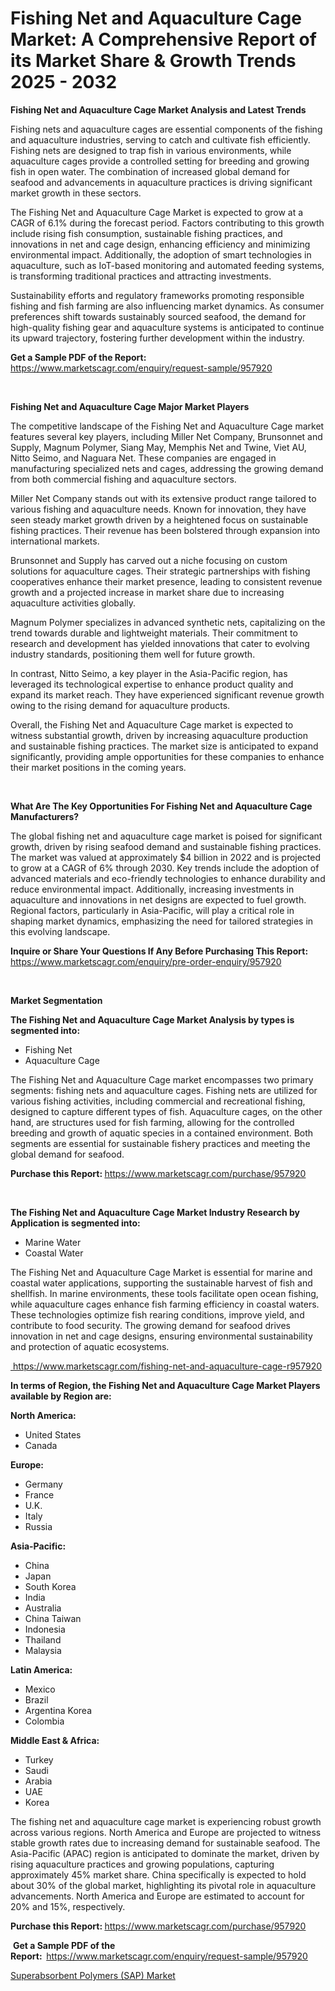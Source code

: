 <p><h1>Fishing Net and Aquaculture Cage Market: A Comprehensive Report of its Market Share & Growth Trends 2025 - 2032</h1></p><p><strong>Fishing Net and Aquaculture Cage Market Analysis and Latest Trends</strong></p>
<p><p>Fishing nets and aquaculture cages are essential components of the fishing and aquaculture industries, serving to catch and cultivate fish efficiently. Fishing nets are designed to trap fish in various environments, while aquaculture cages provide a controlled setting for breeding and growing fish in open water. The combination of increased global demand for seafood and advancements in aquaculture practices is driving significant market growth in these sectors.</p><p>The Fishing Net and Aquaculture Cage Market is expected to grow at a CAGR of 6.1% during the forecast period. Factors contributing to this growth include rising fish consumption, sustainable fishing practices, and innovations in net and cage design, enhancing efficiency and minimizing environmental impact. Additionally, the adoption of smart technologies in aquaculture, such as IoT-based monitoring and automated feeding systems, is transforming traditional practices and attracting investments. </p><p>Sustainability efforts and regulatory frameworks promoting responsible fishing and fish farming are also influencing market dynamics. As consumer preferences shift towards sustainably sourced seafood, the demand for high-quality fishing gear and aquaculture systems is anticipated to continue its upward trajectory, fostering further development within the industry.</p></p>
<p><strong>Get a Sample PDF of the Report:&nbsp;</strong> <a href="https://www.marketscagr.com/enquiry/request-sample/957920?utm_campaign=3249&utm_medium=2&utm_source=Github&utm_content=ia&utm_term=21032025&utm_id=fishing-net-and-aquaculture-cage">https://www.marketscagr.com/enquiry/request-sample/957920</a></p>
<p>&nbsp;</p>
<p><strong>Fishing Net and Aquaculture Cage Major Market Players</strong></p>
<p><p>The competitive landscape of the Fishing Net and Aquaculture Cage market features several key players, including Miller Net Company, Brunsonnet and Supply, Magnum Polymer, Siang May, Memphis Net and Twine, Viet AU, Nitto Seimo, and Naguara Net. These companies are engaged in manufacturing specialized nets and cages, addressing the growing demand from both commercial fishing and aquaculture sectors.</p><p>Miller Net Company stands out with its extensive product range tailored to various fishing and aquaculture needs. Known for innovation, they have seen steady market growth driven by a heightened focus on sustainable fishing practices. Their revenue has been bolstered through expansion into international markets.</p><p>Brunsonnet and Supply has carved out a niche focusing on custom solutions for aquaculture cages. Their strategic partnerships with fishing cooperatives enhance their market presence, leading to consistent revenue growth and a projected increase in market share due to increasing aquaculture activities globally.</p><p>Magnum Polymer specializes in advanced synthetic nets, capitalizing on the trend towards durable and lightweight materials. Their commitment to research and development has yielded innovations that cater to evolving industry standards, positioning them well for future growth.</p><p>In contrast, Nitto Seimo, a key player in the Asia-Pacific region, has leveraged its technological expertise to enhance product quality and expand its market reach. They have experienced significant revenue growth owing to the rising demand for aquaculture products.</p><p>Overall, the Fishing Net and Aquaculture Cage market is expected to witness substantial growth, driven by increasing aquaculture production and sustainable fishing practices. The market size is anticipated to expand significantly, providing ample opportunities for these companies to enhance their market positions in the coming years.</p></p>
<p>&nbsp;</p>
<p><strong>What Are The Key Opportunities For Fishing Net and Aquaculture Cage Manufacturers?</strong></p>
<p><p>The global fishing net and aquaculture cage market is poised for significant growth, driven by rising seafood demand and sustainable fishing practices. The market was valued at approximately $4 billion in 2022 and is projected to grow at a CAGR of 6% through 2030. Key trends include the adoption of advanced materials and eco-friendly technologies to enhance durability and reduce environmental impact. Additionally, increasing investments in aquaculture and innovations in net designs are expected to fuel growth. Regional factors, particularly in Asia-Pacific, will play a critical role in shaping market dynamics, emphasizing the need for tailored strategies in this evolving landscape.</p></p>
<p><strong>Inquire or Share Your Questions If Any Before Purchasing This Report:</strong> <a href="https://www.marketscagr.com/enquiry/pre-order-enquiry/957920?utm_campaign=3249&utm_medium=2&utm_source=Github&utm_content=ia&utm_term=21032025&utm_id=fishing-net-and-aquaculture-cage">https://www.marketscagr.com/enquiry/pre-order-enquiry/957920</a></p>
<p>&nbsp;</p>
<p><strong>Market Segmentation</strong></p>
<p><strong>The Fishing Net and Aquaculture Cage Market Analysis by types is segmented into:</strong></p>
<p><ul><li>Fishing Net</li><li>Aquaculture Cage</li></ul></p>
<p><p>The Fishing Net and Aquaculture Cage market encompasses two primary segments: fishing nets and aquaculture cages. Fishing nets are utilized for various fishing activities, including commercial and recreational fishing, designed to capture different types of fish. Aquaculture cages, on the other hand, are structures used for fish farming, allowing for the controlled breeding and growth of aquatic species in a contained environment. Both segments are essential for sustainable fishery practices and meeting the global demand for seafood.</p></p>
<p><strong>Purchase this Report:&nbsp;</strong><a href="https://www.marketscagr.com/purchase/957920?utm_campaign=3249&utm_medium=2&utm_source=Github&utm_content=ia&utm_term=21032025&utm_id=fishing-net-and-aquaculture-cage">https://www.marketscagr.com/purchase/957920</a></p>
<p>&nbsp;</p>
<p><strong>The Fishing Net and Aquaculture Cage Market Industry Research by Application is segmented into:</strong></p>
<p><ul><li>Marine Water</li><li>Coastal Water</li></ul></p>
<p><p>The Fishing Net and Aquaculture Cage Market is essential for marine and coastal water applications, supporting the sustainable harvest of fish and shellfish. In marine environments, these tools facilitate open ocean fishing, while aquaculture cages enhance fish farming efficiency in coastal waters. These technologies optimize fish rearing conditions, improve yield, and contribute to food security. The growing demand for seafood drives innovation in net and cage designs, ensuring environmental sustainability and protection of aquatic ecosystems.</p></p>
<p><a href="https://www.marketscagr.com/fishing-net-and-aquaculture-cage-r957920?utm_campaign=3249&utm_medium=2&utm_source=Github&utm_content=ia&utm_term=21032025&utm_id=fishing-net-and-aquaculture-cage">&nbsp;https://www.marketscagr.com/fishing-net-and-aquaculture-cage-r957920</a></p>
<p><strong>In terms of Region, the Fishing Net and Aquaculture Cage Market Players available by Region are:</strong></p>
<p>
    <p> <strong> North America: </strong>
        <ul>
            <li>United States</li>
            <li>Canada</li>
        </ul>
        </p> 
    <p> <strong> Europe: </strong>
        <ul>
            <li>Germany</li>
            <li>France</li>
            <li>U.K.</li>
            <li>Italy</li>
            <li>Russia</li>
        </ul>
        </p> 
    <p> <strong> Asia-Pacific: </strong>
        <ul>
            <li>China</li>
            <li>Japan</li>
            <li>South Korea</li>
            <li>India</li>
            <li>Australia</li>
            <li>China Taiwan</li>
            <li>Indonesia</li>
            <li>Thailand</li>
            <li>Malaysia</li>
        </ul>
        </p> 
    <p> <strong> Latin America: </strong>
        <ul>
            <li>Mexico</li>
            <li>Brazil</li>
            <li>Argentina Korea</li>
            <li>Colombia</li>
        </ul>
        </p> 
    <p> <strong> Middle East & Africa: </strong>
        <ul>
            <li>Turkey</li>
            <li>Saudi</li>
            <li>Arabia</li>
            <li>UAE</li>
            <li>Korea</li>
        </ul>
    </p>
    </p>
<p><p>The fishing net and aquaculture cage market is experiencing robust growth across various regions. North America and Europe are projected to witness stable growth rates due to increasing demand for sustainable seafood. The Asia-Pacific (APAC) region is anticipated to dominate the market, driven by rising aquaculture practices and growing populations, capturing approximately 45% market share. China specifically is expected to hold about 30% of the global market, highlighting its pivotal role in aquaculture advancements. North America and Europe are estimated to account for 20% and 15%, respectively.</p></p>
<p><strong>Purchase this Report: </strong><a href="https://www.marketscagr.com/purchase/957920?utm_campaign=3249&utm_medium=2&utm_source=Github&utm_content=ia&utm_term=21032025&utm_id=fishing-net-and-aquaculture-cage">https://www.marketscagr.com/purchase/957920</a></p>
<p>&nbsp;<strong>Get a Sample PDF of the Report:&nbsp;&nbsp;</strong><a href="https://www.marketscagr.com/enquiry/request-sample/957920?utm_campaign=3249&utm_medium=2&utm_source=Github&utm_content=ia&utm_term=21032025&utm_id=fishing-net-and-aquaculture-cage">https://www.marketscagr.com/enquiry/request-sample/957920</a></p>
<p><strong></strong></p>
<p><p><a href="https://github.com/ccreola81/Market-Research-Report-List-1/blob/main/superabsorbent-polymers-sap-market.md?utm_campaign=3249&utm_medium=2&utm_source=Github&utm_content=ia&utm_term=21032025&utm_id=fishing-net-and-aquaculture-cage">Superabsorbent Polymers (SAP) Market</a></p></p>